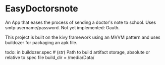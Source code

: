 # EasyDoctorsnote
An App that eases the process of sending a doctor's note to school. Uses smtp username/password. Not yet implemented: Oauth.

This project is built on the kivy framework using an MVVM pattern and uses buildozer for packaging an apk file. 

todo: in buildozer.spec # (str) Path to build artifact storage, absolute or relative to spec file
 build_dir = /media/Data/
